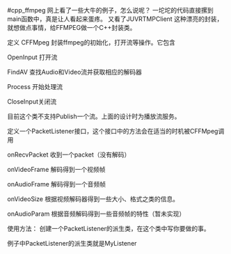 #cpp_ffmpeg
网上看了一些大牛的例子，怎么说呢？ 一坨坨的代码直接摞到main函数中，真是让人看起来蛋疼。 又看了JUVRTMPClient 这种漂亮的封装，就想做点事情，给FFMPEG做一个C++封装类。


定义 CFFMpeg 封装ffmpeg的初始化，打开流等操作。它包含

OpenInput 打开流

FindAV 查找Audio和Video流并获取相应的解码器

Process 开始处理流

CloseInput关闭流



目前这个类不支持Publish一个流。上面的设计时为播放流服务。



定义一个PacketListener接口，这个接口中的方法会在适当的时机被CFFMpeg调用

onRecvPacket 收到一个packet（没有解码）

onVideoFrame 解码得到一个视频帧

onAudioFrame 解码得到一个音频帧

onVideoSize 根据视频解码器得到一些大小、格式之类的信息。

onAudioParam 根据音频解码得到一些音频帧的特性（暂未实现）



使用方法： 创建一个PacketListener的派生类，在这个类中写你要做的事。

例子中PacketListener的派生类就是MyListener